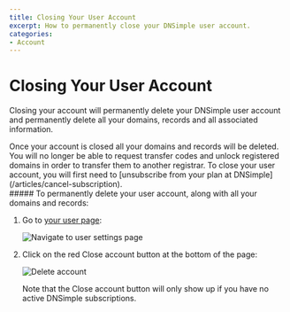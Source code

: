 ```yaml
---
title: Closing Your User Account
excerpt: How to permanently close your DNSimple user account.
categories:
- Account
---
```


# Closing Your User Account

Closing your account will permanently delete your DNSimple user account and permanently delete all your domains, records and all associated information.

<warning>
Once your account is closed all your domains and records will be deleted. You will no longer be able to request transfer codes and unlock registered domains in order to transfer them to another registrar.
</warning>

<note>
To close your user account, you will first need to [unsubscribe from your plan at DNSimple](/articles/cancel-subscription).
</note>

<div class="section-steps" markdown="1">
##### To permanently delete your user account, along with all your domains and records:

1. Go to [your user page](https://dnsimple.com/user):

    ![Navigate to user settings page](/files/access-user-settings.jpg)

1. Click on the red <label>Close account</label> button at the bottom of the page:

     ![Delete account](/files/delete-user.png)

   Note that the <label>Close account</label> button will only show up if you have no active DNSimple subscriptions.
</div>

